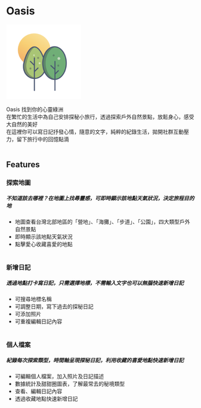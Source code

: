 # Oasis
<img src="Oasis/Assets.xcassets/AppIcon.appiconset/oasis.png" alt="oasis 台北探秘日記" width="200" height="200">

Oasis 找到你的心靈綠洲<br>
在繁忙的生活中為自己安排探秘小旅行，透過探索戶外自然景點，放鬆身心，感受大自然的美好<br>
在這裡你可以寫日記抒發心情，隨意的文字，純粹的紀錄生活，拋開社群互動壓力，留下旅行中的回憶點滴
<br><br>

## Features

### 探索地圖
##### 不知道該去哪裡？在地圖上找尋靈感，可即時顯示該地點天氣狀況，決定旅程目的地
* 地圖查看台灣北部地區的「營地」、「海攤」、「步道」、「公園」，四大類型戶外自然景點
* 即時顯示該地點天氣狀況
* 點擊愛心收藏喜愛的地點
<br><br>

### 新增日記
##### 透過地點打卡寫日記，只需選擇地標，不需輸入文字也可以無腦快速新增日記
* 可搜尋地標名稱
* 可調整日期，寫下過去的探秘日記
* 可添加照片
* 可重複編輯日記內容
<br><br>

### 個人檔案
##### 紀錄每次探索類型，時間軸呈現探秘日記，利用收藏的喜愛地點快速新增日記
* 可編輯個人檔案，加入照片及日記描述
* 數據統計及甜甜圈圖表，了解最常去的秘境類型
* 查看、編輯日記內容
* 透過收藏地點快速新增日記
